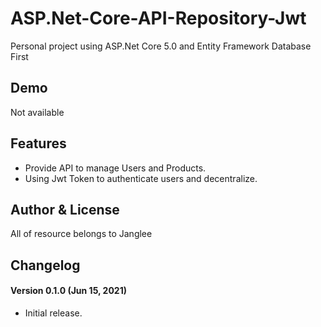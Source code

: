 # ASP.Net-Core-API-Repository-Jwt #

Personal project using ASP.Net Core 5.0 and Entity Framework Database First

## Demo ##
Not available

## Features ##
- Provide API to manage Users and Products.
- Using Jwt Token to authenticate users and decentralize.

## Author & License
All of resource belongs to Janglee


## Changelog ##
#### Version 0.1.0 (Jun 15, 2021) ####
- Initial release.
